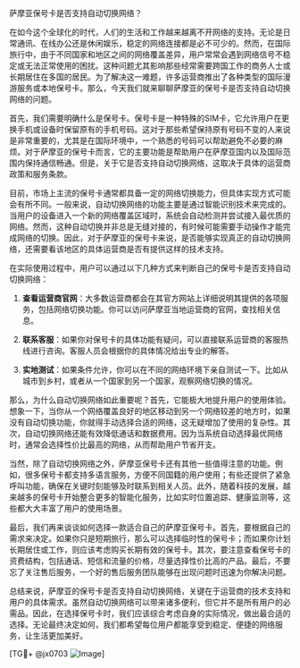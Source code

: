 萨摩亚保号卡是否支持自动切换网络？

在如今这个全球化的时代，人们的生活和工作越来越离不开网络的支持。无论是日常通讯、在线办公还是休闲娱乐，稳定的网络连接都是必不可少的。然而，在国际旅行中，由于不同国家和地区之间的网络覆盖差异，用户常常会遇到网络信号不稳定或无法正常使用的困扰。这种问题尤其影响那些经常需要跨国工作的商务人士或长期居住在多国的居民。为了解决这一难题，许多运营商推出了各种类型的国际漫游服务或本地保号卡。那么，今天我们就来聊聊萨摩亚的保号卡是否支持自动切换网络的问题。

首先，我们需要明确什么是保号卡。保号卡是一种特殊的SIM卡，它允许用户在更换手机或设备时保留原有的手机号码。这对于那些希望保持原有号码不变的人来说是非常重要的，尤其是在国际环境中，一个熟悉的号码可以帮助避免不必要的麻烦。对于萨摩亚的保号卡而言，它的主要功能是帮助用户在萨摩亚国内以及国际范围内保持通信畅通。但是，关于它是否支持自动切换网络，这取决于具体的运营商政策和服务条款。

目前，市场上主流的保号卡通常都具备一定的网络切换能力，但具体实现方式可能会有所不同。一般来说，自动切换网络的功能主要是通过智能识别技术来完成的。当用户的设备进入一个新的网络覆盖区域时，系统会自动检测并尝试接入最优质的网络。然而，这种自动切换并非总是无缝对接的，有时候可能需要手动操作才能完成网络的切换。因此，对于萨摩亚的保号卡来说，是否能够实现真正的自动切换网络，还需要看该地区的具体运营商是否有提供这样的技术支持。

在实际使用过程中，用户可以通过以下几种方式来判断自己的保号卡是否支持自动切换网络：

1. **查看运营商官网**：大多数运营商都会在其官方网站上详细说明其提供的各项服务，包括网络切换功能。你可以访问萨摩亚当地运营商的官网，查找相关信息。

2. **联系客服**：如果你对保号卡的具体功能有疑问，可以直接联系运营商的客服热线进行咨询。客服人员会根据你的具体情况给出专业的解答。

3. **实地测试**：如果条件允许，你可以在不同的网络环境下亲自测试一下。比如从城市到乡村，或者从一个国家到另一个国家，观察网络切换的情况。

那么，为什么自动切换网络如此重要呢？首先，它能极大地提升用户的使用体验。想象一下，当你从一个网络覆盖良好的地区移动到另一个网络较差的地方时，如果没有自动切换功能，你就得手动选择合适的网络，这无疑增加了使用的复杂性。其次，自动切换网络还能有效降低通话和数据费用。因为当系统自动选择最优网络时，通常会选择性价比最高的网络，从而帮助用户节省开支。

当然，除了自动切换网络之外，萨摩亚保号卡还有其他一些值得注意的功能。例如，很多保号卡都支持多语言服务，方便不同国籍的用户使用；有些还提供了紧急呼叫功能，确保在关键时刻能够及时联系到相关人员。此外，随着科技的发展，越来越多的保号卡开始整合更多的智能化服务，比如实时位置追踪、健康监测等，这些都大大丰富了用户的使用场景。

最后，我们再来谈谈如何选择一款适合自己的萨摩亚保号卡。首先，要根据自己的需求来决定。如果你只是短期旅行，那么可以选择临时性的保号卡；而如果你计划长期居住或工作，则应该考虑购买长期有效的保号卡。其次，要注意查看保号卡的资费结构，包括通话、短信和流量的价格，尽量选择性价比高的产品。最后，不要忘了关注售后服务，一个好的售后服务团队能够在出现问题时迅速为你解决问题。

总结来说，萨摩亚的保号卡是否支持自动切换网络，关键在于运营商的技术支持和用户的具体需求。虽然自动切换网络可以带来诸多便利，但它并不是所有用户的必需品。因此，在选择保号卡时，我们应该综合考虑自身的实际情况，做出最合适的选择。无论最终决定如何，我们都希望每位用户都能享受到稳定、便捷的网络服务，让生活更加美好。

[TG💪+ @jx0703 ![Image](https://github.com/user-attachments/assets/dbca1d08-cadb-493c-b0ec-ad6f7a83f270)]